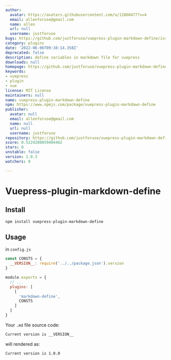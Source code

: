 ```yaml
---
author:
  avatar: https://avatars.githubusercontent.com/u/11868477?v=4
  email: allenforuse@gmail.com
  name: allen
  url: null
  username: justforuse
bugs: https://github.com/justforuse/vuepress-plugin-markdown-define/issues
category: plugins
date: '2022-06-06T09:38:14.358Z'
deprecated: false
description: define variables in markdown file for vuepress
downloads: null
homepage: https://github.com/justforuse/vuepress-plugin-markdown-define#readme
keywords:
- vuepress
- plugin
- vue
license: MIT License
maintainers: null
name: vuepress-plugin-markdown-define
npm: https://www.npmjs.com/package/vuepress-plugin-markdown-define
publisher:
  avatar: null
  email: allenforuse@gmail.com
  name: null
  url: null
  username: justforuse
repository: https://github.com/justforuse/vuepress-plugin-markdown-define
score: 0.5124280859404462
stars: 0
unstable: false
version: 1.0.3
watchers: 0

---
```


# Vuepress-plugin-markdown-define

## Install

```
npm install vuepress-plugin-markdown-define
```

## Usage

in `config.js`

```js
const CONSTS = {
  __VERSION__: require('../../package.json').version
}

module.exports = {
  // ...
  plugins: [
    [
      'markdown-define',
      CONSTS
    ]
  ]
}

```

Your `.md` file source code:

```md
Current version is __VERSION__
```

will rendered as:

```md
Current version is 1.0.0
```